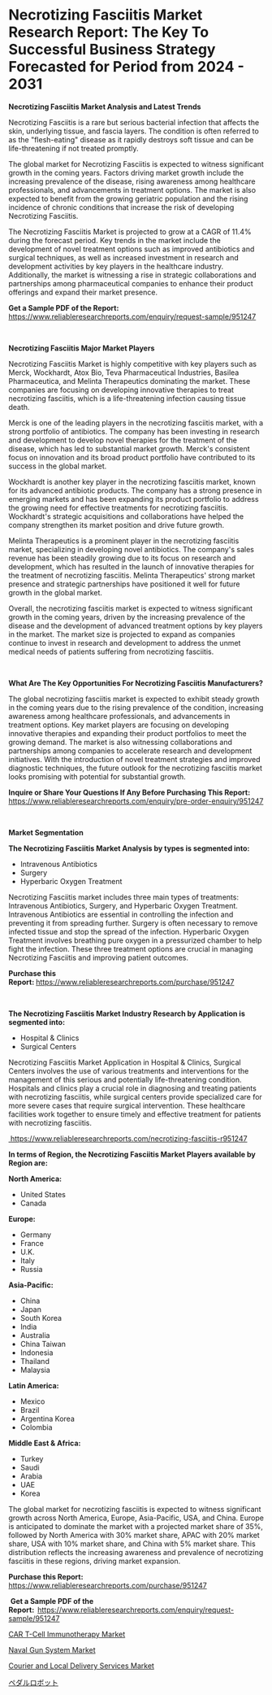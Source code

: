 <p><h1>Necrotizing Fasciitis Market Research Report: The Key To Successful Business Strategy Forecasted for Period from 2024 - 2031</h1></p><p><strong>Necrotizing Fasciitis Market Analysis and Latest Trends</strong></p>
<p><p>Necrotizing Fasciitis is a rare but serious bacterial infection that affects the skin, underlying tissue, and fascia layers. The condition is often referred to as the "flesh-eating" disease as it rapidly destroys soft tissue and can be life-threatening if not treated promptly.</p><p>The global market for Necrotizing Fasciitis is expected to witness significant growth in the coming years. Factors driving market growth include the increasing prevalence of the disease, rising awareness among healthcare professionals, and advancements in treatment options. The market is also expected to benefit from the growing geriatric population and the rising incidence of chronic conditions that increase the risk of developing Necrotizing Fasciitis.</p><p>The Necrotizing Fasciitis Market is projected to grow at a CAGR of 11.4% during the forecast period. Key trends in the market include the development of novel treatment options such as improved antibiotics and surgical techniques, as well as increased investment in research and development activities by key players in the healthcare industry. Additionally, the market is witnessing a rise in strategic collaborations and partnerships among pharmaceutical companies to enhance their product offerings and expand their market presence.</p></p>
<p><strong>Get a Sample PDF of the Report:&nbsp;</strong> <a href="https://www.reliableresearchreports.com/enquiry/request-sample/951247">https://www.reliableresearchreports.com/enquiry/request-sample/951247</a></p>
<p>&nbsp;</p>
<p><strong>Necrotizing Fasciitis Major Market Players</strong></p>
<p><p>Necrotizing Fasciitis Market is highly competitive with key players such as Merck, Wockhardt, Atox Bio, Teva Pharmaceutical Industries, Basilea Pharmaceutica, and Melinta Therapeutics dominating the market. These companies are focusing on developing innovative therapies to treat necrotizing fasciitis, which is a life-threatening infection causing tissue death.</p><p>Merck is one of the leading players in the necrotizing fasciitis market, with a strong portfolio of antibiotics. The company has been investing in research and development to develop novel therapies for the treatment of the disease, which has led to substantial market growth. Merck's consistent focus on innovation and its broad product portfolio have contributed to its success in the global market.</p><p>Wockhardt is another key player in the necrotizing fasciitis market, known for its advanced antibiotic products. The company has a strong presence in emerging markets and has been expanding its product portfolio to address the growing need for effective treatments for necrotizing fasciitis. Wockhardt's strategic acquisitions and collaborations have helped the company strengthen its market position and drive future growth.</p><p>Melinta Therapeutics is a prominent player in the necrotizing fasciitis market, specializing in developing novel antibiotics. The company's sales revenue has been steadily growing due to its focus on research and development, which has resulted in the launch of innovative therapies for the treatment of necrotizing fasciitis. Melinta Therapeutics' strong market presence and strategic partnerships have positioned it well for future growth in the global market.</p><p>Overall, the necrotizing fasciitis market is expected to witness significant growth in the coming years, driven by the increasing prevalence of the disease and the development of advanced treatment options by key players in the market. The market size is projected to expand as companies continue to invest in research and development to address the unmet medical needs of patients suffering from necrotizing fasciitis.</p></p>
<p>&nbsp;</p>
<p><strong>What Are The Key Opportunities For Necrotizing Fasciitis Manufacturers?</strong></p>
<p><p>The global necrotizing fasciitis market is expected to exhibit steady growth in the coming years due to the rising prevalence of the condition, increasing awareness among healthcare professionals, and advancements in treatment options. Key market players are focusing on developing innovative therapies and expanding their product portfolios to meet the growing demand. The market is also witnessing collaborations and partnerships among companies to accelerate research and development initiatives. With the introduction of novel treatment strategies and improved diagnostic techniques, the future outlook for the necrotizing fasciitis market looks promising with potential for substantial growth.</p></p>
<p><strong>Inquire or Share Your Questions If Any Before Purchasing This Report:</strong> <a href="https://www.reliableresearchreports.com/enquiry/pre-order-enquiry/951247">https://www.reliableresearchreports.com/enquiry/pre-order-enquiry/951247</a></p>
<p>&nbsp;</p>
<p><strong>Market Segmentation</strong></p>
<p><strong>The Necrotizing Fasciitis Market Analysis by types is segmented into:</strong></p>
<p><ul><li>Intravenous Antibiotics</li><li>Surgery</li><li>Hyperbaric Oxygen Treatment</li></ul></p>
<p><p>Necrotizing Fasciitis market includes three main types of treatments: Intravenous Antibiotics, Surgery, and Hyperbaric Oxygen Treatment. Intravenous Antibiotics are essential in controlling the infection and preventing it from spreading further. Surgery is often necessary to remove infected tissue and stop the spread of the infection. Hyperbaric Oxygen Treatment involves breathing pure oxygen in a pressurized chamber to help fight the infection. These three treatment options are crucial in managing Necrotizing Fasciitis and improving patient outcomes.</p></p>
<p><strong>Purchase this Report:&nbsp;</strong><a href="https://www.reliableresearchreports.com/purchase/951247">https://www.reliableresearchreports.com/purchase/951247</a></p>
<p>&nbsp;</p>
<p><strong>The Necrotizing Fasciitis Market Industry Research by Application is segmented into:</strong></p>
<p><ul><li>Hospital & Clinics</li><li>Surgical Centers</li></ul></p>
<p><p>Necrotizing Fasciitis Market Application in Hospital & Clinics, Surgical Centers involves the use of various treatments and interventions for the management of this serious and potentially life-threatening condition. Hospitals and clinics play a crucial role in diagnosing and treating patients with necrotizing fasciitis, while surgical centers provide specialized care for more severe cases that require surgical intervention. These healthcare facilities work together to ensure timely and effective treatment for patients with necrotizing fasciitis.</p></p>
<p><a href="https://www.reliableresearchreports.com/necrotizing-fasciitis-r951247">&nbsp;https://www.reliableresearchreports.com/necrotizing-fasciitis-r951247</a></p>
<p><strong>In terms of Region, the Necrotizing Fasciitis Market Players available by Region are:</strong></p>
<p>
    <p> <strong> North America: </strong>
        <ul>
            <li>United States</li>
            <li>Canada</li>
        </ul>
        </p> 
    <p> <strong> Europe: </strong>
        <ul>
            <li>Germany</li>
            <li>France</li>
            <li>U.K.</li>
            <li>Italy</li>
            <li>Russia</li>
        </ul>
        </p> 
    <p> <strong> Asia-Pacific: </strong>
        <ul>
            <li>China</li>
            <li>Japan</li>
            <li>South Korea</li>
            <li>India</li>
            <li>Australia</li>
            <li>China Taiwan</li>
            <li>Indonesia</li>
            <li>Thailand</li>
            <li>Malaysia</li>
        </ul>
        </p> 
    <p> <strong> Latin America: </strong>
        <ul>
            <li>Mexico</li>
            <li>Brazil</li>
            <li>Argentina Korea</li>
            <li>Colombia</li>
        </ul>
        </p> 
    <p> <strong> Middle East & Africa: </strong>
        <ul>
            <li>Turkey</li>
            <li>Saudi</li>
            <li>Arabia</li>
            <li>UAE</li>
            <li>Korea</li>
        </ul>
    </p>
    </p>
<p><p>The global market for necrotizing fasciitis is expected to witness significant growth across North America, Europe, Asia-Pacific, USA, and China. Europe is anticipated to dominate the market with a projected market share of 35%, followed by North America with 30% market share, APAC with 20% market share, USA with 10% market share, and China with 5% market share. This distribution reflects the increasing awareness and prevalence of necrotizing fasciitis in these regions, driving market expansion.</p></p>
<p><strong>Purchase this Report: </strong><a href="https://www.reliableresearchreports.com/purchase/951247">https://www.reliableresearchreports.com/purchase/951247</a></p>
<p>&nbsp;<strong>Get a Sample PDF of the Report:&nbsp;&nbsp;</strong><a href="https://www.reliableresearchreports.com/enquiry/request-sample/951247">https://www.reliableresearchreports.com/enquiry/request-sample/951247</a></p>
<p><strong></strong></p>
<p><p><a href="https://www.linkedin.com/pulse/car-t-cell-immunotherapy-market-size-outlook-forecast-2024-4wxoe">CAR T-Cell Immunotherapy Market</a></p><p><a href="https://github.com/NorbertYates/Market-Research-Report-List-4/blob/main/naval-gun-system-market.md">Naval Gun System Market</a></p><p><a href="https://www.linkedin.com/pulse/courier-local-delivery-services-market-trends-analysis-y0mte">Courier and Local Delivery Services Market</a></p><p><a href="https://github.com/lababdou/Market-Research-Report-List-3/blob/main/977928054586.md">ペダルロボット</a></p></p>